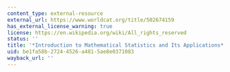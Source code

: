```yaml
---
content_type: external-resource
external_url: https://www.worldcat.org/title/502674159
has_external_license_warning: true
license: https://en.wikipedia.org/wiki/All_rights_reserved
status: ''
title: '*Introduction to Mathematical Statistics and Its Applications*'
uid: be1fa58b-2724-4526-a481-5ae8e0371083
wayback_url: ''
---
```

